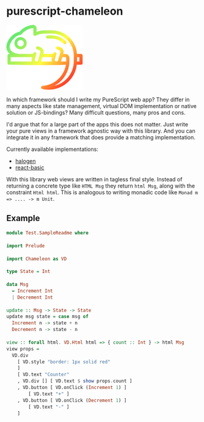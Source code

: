 # purescript-chameleon

<img src="https://github.com/thought2/assets/blob/407d97eba23f3137572f43ea6b754fb591d415bb/chameleon/logo.svg" width="200">


In which framework should I write my PureScript web app? They differ in many
aspects like state management, virtual DOM implementation or native solution or
JS-bindings? Many difficult questions, many pros and cons.

I'd argue that for a large part of the apps this does not matter. Just write
your pure views in a framework agnostic way with this library. And you can
integrate it in any framework that does provide a matching implementation. 

Currently available implementations:
  - [halogen](https://github.com/thought2/purescript-chameleon-halogen)
  - [react-basic](https://github.com/thought2/purescript-chameleon-react-basic)

With this library web views are written in tagless final style. Instead of
returning a concrete type like `HTML Msg` they return `html Msg`, along with the
constraint `Html html`. This is analogous to writing monadic code like `Monad m
=> .... -> m Unit`.


## Example


```hs
module Test.SampleReadme where

import Prelude

import Chameleon as VD

type State = Int

data Msg
  = Increment Int
  | Decrement Int

update :: Msg -> State -> State
update msg state = case msg of
  Increment n -> state + n
  Decrement n -> state - n

view :: forall html. VD.Html html => { count :: Int } -> html Msg
view props =
  VD.div
    [ VD.style "border: 1px solid red"
    ]
    [ VD.text "Counter"
    , VD.div [] [ VD.text $ show props.count ]
    , VD.button [ VD.onClick (Increment 1) ]
        [ VD.text "+" ]
    , VD.button [ VD.onClick (Decrement 1) ]
        [ VD.text "-" ]
    ]
```